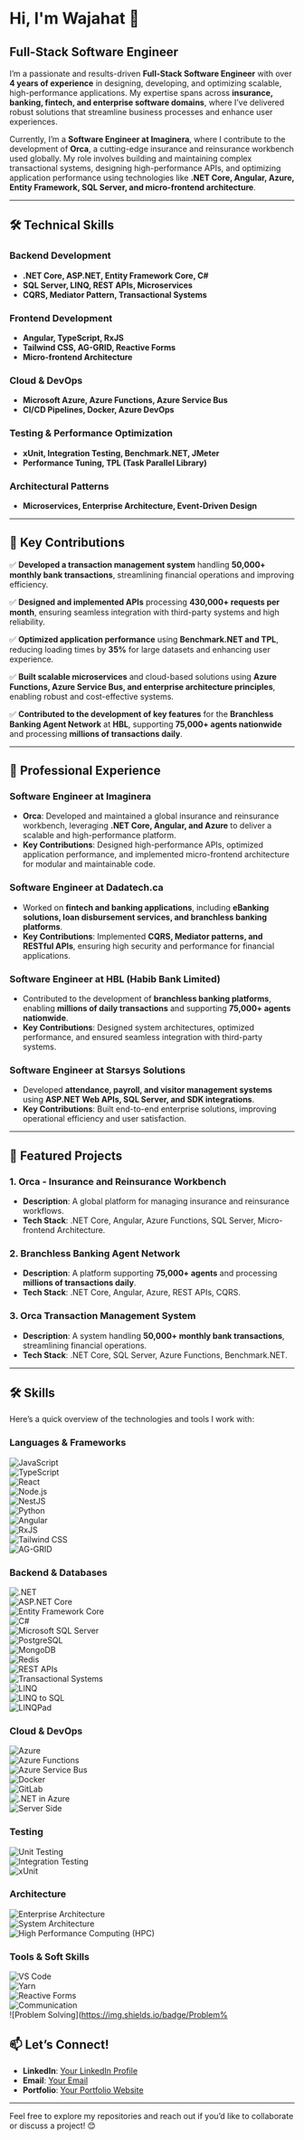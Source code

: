 # Hi, I'm Wajahat 👋  
## Full-Stack Software Engineer  

I’m a passionate and results-driven **Full-Stack Software Engineer** with over **4 years of experience** in designing, developing, and optimizing scalable, high-performance applications. My expertise spans across **insurance, banking, fintech, and enterprise software domains**, where I’ve delivered robust solutions that streamline business processes and enhance user experiences.  

Currently, I’m a **Software Engineer at Imaginera**, where I contribute to the development of **Orca**, a cutting-edge insurance and reinsurance workbench used globally. My role involves building and maintaining complex transactional systems, designing high-performance APIs, and optimizing application performance using technologies like **.NET Core, Angular, Azure, Entity Framework, SQL Server, and micro-frontend architecture**.  

---

## 🛠️ Technical Skills  

### **Backend Development**  
- **.NET Core, ASP.NET, Entity Framework Core, C#**  
- **SQL Server, LINQ, REST APIs, Microservices**  
- **CQRS, Mediator Pattern, Transactional Systems**  

### **Frontend Development**  
- **Angular, TypeScript, RxJS**  
- **Tailwind CSS, AG-GRID, Reactive Forms**  
- **Micro-frontend Architecture**  

### **Cloud & DevOps**  
- **Microsoft Azure, Azure Functions, Azure Service Bus**  
- **CI/CD Pipelines, Docker, Azure DevOps**  

### **Testing & Performance Optimization**  
- **xUnit, Integration Testing, Benchmark.NET, JMeter**  
- **Performance Tuning, TPL (Task Parallel Library)**  

### **Architectural Patterns**  
- **Microservices, Enterprise Architecture, Event-Driven Design**  

---

## 🚀 Key Contributions  

✅ **Developed a transaction management system** handling **50,000+ monthly bank transactions**, streamlining financial operations and improving efficiency.  

✅ **Designed and implemented APIs** processing **430,000+ requests per month**, ensuring seamless integration with third-party systems and high reliability.  

✅ **Optimized application performance** using **Benchmark.NET and TPL**, reducing loading times by **35%** for large datasets and enhancing user experience.  

✅ **Built scalable microservices** and cloud-based solutions using **Azure Functions, Azure Service Bus, and enterprise architecture principles**, enabling robust and cost-effective systems.  

✅ **Contributed to the development of key features** for the **Branchless Banking Agent Network** at **HBL**, supporting **75,000+ agents nationwide** and processing **millions of transactions daily**.  

---

## 💼 Professional Experience  

### **Software Engineer** at **Imaginera**  
- **Orca**: Developed and maintained a global insurance and reinsurance workbench, leveraging **.NET Core, Angular, and Azure** to deliver a scalable and high-performance platform.  
- **Key Contributions**: Designed high-performance APIs, optimized application performance, and implemented micro-frontend architecture for modular and maintainable code.  

### **Software Engineer** at **Dadatech.ca**  
- Worked on **fintech and banking applications**, including **eBanking solutions, loan disbursement services, and branchless banking platforms**.  
- **Key Contributions**: Implemented **CQRS, Mediator patterns, and RESTful APIs**, ensuring high security and performance for financial applications.  

### **Software Engineer** at **HBL (Habib Bank Limited)**  
- Contributed to the development of **branchless banking platforms**, enabling **millions of daily transactions** and supporting **75,000+ agents nationwide**.  
- **Key Contributions**: Designed system architectures, optimized performance, and ensured seamless integration with third-party systems.  

### **Software Engineer** at **Starsys Solutions**  
- Developed **attendance, payroll, and visitor management systems** using **ASP.NET Web APIs, SQL Server, and SDK integrations**.  
- **Key Contributions**: Built end-to-end enterprise solutions, improving operational efficiency and user satisfaction.  

---

## 🌟 Featured Projects  

### 1. **Orca - Insurance and Reinsurance Workbench**  
- **Description**: A global platform for managing insurance and reinsurance workflows.  
- **Tech Stack**: .NET Core, Angular, Azure Functions, SQL Server, Micro-frontend Architecture. 

### 2. **Branchless Banking Agent Network**  
- **Description**: A platform supporting **75,000+ agents** and processing **millions of transactions daily**.  
- **Tech Stack**: .NET Core, Angular, Azure, REST APIs, CQRS.

### 3. **Orca Transaction Management System**  
- **Description**: A system handling **50,000+ monthly bank transactions**, streamlining financial operations.  
- **Tech Stack**: .NET Core, SQL Server, Azure Functions, Benchmark.NET.

---

## 🛠️ Skills 

Here’s a quick overview of the technologies and tools I work with:  

### **Languages & Frameworks**  
![JavaScript](https://img.shields.io/badge/JavaScript-F7DF1E?style=for-the-badge&logo=javascript&logoColor=black)  
![TypeScript](https://img.shields.io/badge/TypeScript-3178C6?style=for-the-badge&logo=typescript&logoColor=white)  
![React](https://img.shields.io/badge/React-61DAFB?style=for-the-badge&logo=react&logoColor=black)  
![Node.js](https://img.shields.io/badge/Node.js-339933?style=for-the-badge&logo=node.js&logoColor=white)  
![NestJS](https://img.shields.io/badge/NestJS-E0234E?style=for-the-badge&logo=nestjs&logoColor=white)  
![Python](https://img.shields.io/badge/Python-3776AB?style=for-the-badge&logo=python&logoColor=white)  
![Angular](https://img.shields.io/badge/Angular-DD0031?style=for-the-badge&logo=angular&logoColor=white)  
![RxJS](https://img.shields.io/badge/RxJS-B7178C?style=for-the-badge&logo=reactivex&logoColor=white)  
![Tailwind CSS](https://img.shields.io/badge/Tailwind%20CSS-06B6D4?style=for-the-badge&logo=tailwind-css&logoColor=white)  
![AG-GRID](https://img.shields.io/badge/AG--GRID-2C8EBB?style=for-the-badge&logo=ag-grid&logoColor=white)  

### **Backend & Databases**  
![.NET](https://img.shields.io/badge/.NET-512BD4?style=for-the-badge&logo=dotnet&logoColor=white)  
![ASP.NET Core](https://img.shields.io/badge/ASP.NET%20Core-512BD4?style=for-the-badge&logo=dotnet&logoColor=white)  
![Entity Framework Core](https://img.shields.io/badge/Entity%20Framework%20Core-512BD4?style=for-the-badge&logo=dotnet&logoColor=white)  
![C#](https://img.shields.io/badge/C%23-239120?style=for-the-badge&logo=c-sharp&logoColor=white)  
![Microsoft SQL Server](https://img.shields.io/badge/SQL%20Server-CC2927?style=for-the-badge&logo=microsoft-sql-server&logoColor=white)  
![PostgreSQL](https://img.shields.io/badge/PostgreSQL-4169E1?style=for-the-badge&logo=postgresql&logoColor=white)  
![MongoDB](https://img.shields.io/badge/MongoDB-47A248?style=for-the-badge&logo=mongodb&logoColor=white)  
![Redis](https://img.shields.io/badge/Redis-DC382D?style=for-the-badge&logo=redis&logoColor=white)  
![REST APIs](https://img.shields.io/badge/REST%20APIs-FF6F61?style=for-the-badge&logo=rest&logoColor=white)  
![Transactional Systems](https://img.shields.io/badge/Transactional%20Systems-0089D6?style=for-the-badge&logo=transaction&logoColor=white)  
![LINQ](https://img.shields.io/badge/LINQ-FF6F61?style=for-the-badge&logo=linq&logoColor=white)  
![LINQ to SQL](https://img.shields.io/badge/LINQ%20to%20SQL-FF6F61?style=for-the-badge&logo=linq&logoColor=white)  
![LINQPad](https://img.shields.io/badge/LINQPad-0089D6?style=for-the-badge&logo=linqpad&logoColor=white)  

### **Cloud & DevOps**  
![Azure](https://img.shields.io/badge/Azure-0089D6?style=for-the-badge&logo=microsoft-azure&logoColor=white)  
![Azure Functions](https://img.shields.io/badge/Azure%20Functions-0062AD?style=for-the-badge&logo=microsoft-azure&logoColor=white)  
![Azure Service Bus](https://img.shields.io/badge/Azure%20Service%20Bus-0089D6?style=for-the-badge&logo=microsoft-azure&logoColor=white)  
![Docker](https://img.shields.io/badge/Docker-2496ED?style=for-the-badge&logo=docker&logoColor=white)  
![GitLab](https://img.shields.io/badge/GitLab-FCA121?style=for-the-badge&logo=gitlab&logoColor=white)  
![.NET in Azure](https://img.shields.io/badge/.NET%20in%20Azure-512BD4?style=for-the-badge&logo=microsoft-azure&logoColor=white)  
![Server Side](https://img.shields.io/badge/Server%20Side-0089D6?style=for-the-badge&logo=server&logoColor=white)  

### **Testing**  
![Unit Testing](https://img.shields.io/badge/Unit%20Testing-FF6F61?style=for-the-badge&logo=testing-library&logoColor=white)  
![Integration Testing](https://img.shields.io/badge/Integration%20Testing-0089D6?style=for-the-badge&logo=testing-library&logoColor=white)  
![xUnit](https://img.shields.io/badge/xUnit-0089D6?style=for-the-badge&logo=xunit&logoColor=white)  

### **Architecture**  
![Enterprise Architecture](https://img.shields.io/badge/Enterprise%20Architecture-FF6F61?style=for-the-badge&logo=architecture&logoColor=white)  
![System Architecture](https://img.shields.io/badge/System%20Architecture-0089D6?style=for-the-badge&logo=architecture&logoColor=white)  
![High Performance Computing (HPC)](https://img.shields.io/badge/High%20Performance%20Computing-FF6F61?style=for-the-badge&logo=hpc&logoColor=white)  

### **Tools & Soft Skills**  
![VS Code](https://img.shields.io/badge/VS%20Code-007ACC?style=for-the-badge&logo=visual-studio-code&logoColor=white)  
![Yarn](https://img.shields.io/badge/Yarn-2C8EBB?style=for-the-badge&logo=yarn&logoColor=white)  
![Reactive Forms](https://img.shields.io/badge/Reactive%20Forms-FF6F61?style=for-the-badge&logo=angular&logoColor=white)  
![Communication](https://img.shields.io/badge/Communication-FF6F61?style=for-the-badge&logo=communication&logoColor=white)  
![Problem Solving](https://img.shields.io/badge/Problem%  


## 📫 Let’s Connect!  
- **LinkedIn**: [Your LinkedIn Profile](https://www.linkedin.com/in/dev-wajahat/)  
- **Email**: [Your Email](dev.wajahath@gmail.com)  
- **Portfolio**: [Your Portfolio Website](https://www.notion.so/Hi-I-m-Wajahat-18bc80a23cfc80b3b98cc26018bdfb9e)  

---

Feel free to explore my repositories and reach out if you’d like to collaborate or discuss a project! 😊  
